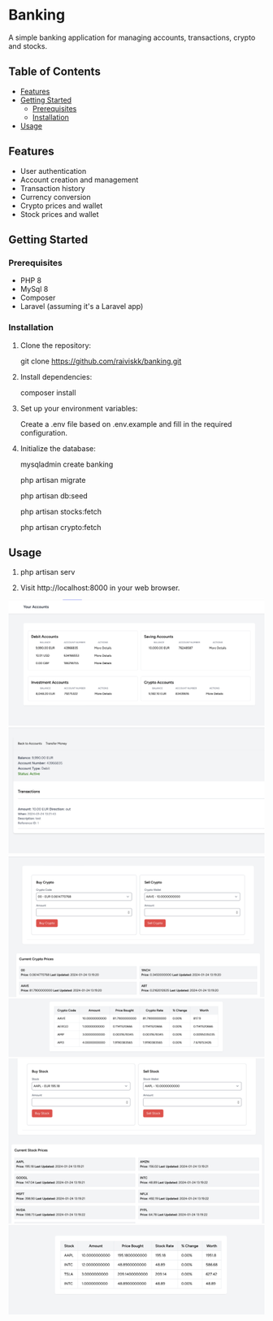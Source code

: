 # Banking

A simple banking application for managing accounts, transactions, crypto and stocks.

## Table of Contents

- [Features](#features)
- [Getting Started](#getting-started)
   - [Prerequisites](#prerequisites)
   - [Installation](#installation)
- [Usage](#usage)


## Features

- User authentication
- Account creation and management
- Transaction history
- Currency conversion
- Crypto prices and wallet
- Stock prices and wallet


## Getting Started

### Prerequisites

- PHP 8
- MySql 8
- Composer
- Laravel (assuming it's a Laravel app)

### Installation

1. Clone the repository:

   git clone https://github.com/raiviskk/banking.git

2. Install dependencies:

   composer install

3. Set up your environment variables:

   Create a .env file based on .env.example and fill in the required configuration.

4. Initialize the database:

   mysqladmin create banking

   php artisan migrate

   php artisan db:seed

   php artisan stocks:fetch

   php artisan crypto:fetch
   

## Usage

1. php artisan serv

2. Visit http://localhost:8000 in your web browser.



![Screenshot](https://github.com/raiviskk/banking/blob/main/demo/Screenshot%201.png)
![Screenshot](https://github.com/raiviskk/banking/blob/main/demo/Screenshot%202.png)
![Screenshot](https://github.com/raiviskk/banking/blob/main/demo/Screenshot%203.png)
![Screenshot](https://github.com/raiviskk/banking/blob/main/demo/Screenshot%204.png)
![Screenshot](https://github.com/raiviskk/banking/blob/main/demo/Screenshot%205.png)
![Screenshot](https://github.com/raiviskk/banking/blob/main/demo/Screenshot%206.png)
  
   
   


